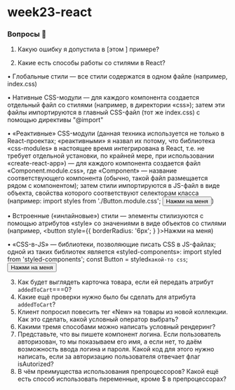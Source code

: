 # week23-react
### Вопросы 💎

1. Какую ошибку я допустила в [этом ] примере?
  
2. Какие есть способы работы со стилями в React?

• Глобальные стили — все стили содержатся в одном файле (например, index.css)

• Нативные CSS-модули — для каждого компонента создается отдельный файл со стилями (например, в директории «css»); затем эти файлы импортируются в главный CSS-файл (тот же index.css) с помощью директивы "@import"

• «Реактивные» CSS-модули (данная техника используется не только в React-проектах; «реактивными» я назвал их потому, что библиотека «css-modules» в настоящее время интегрирована в React, т.е. не требует отдельной установки, по крайней мере, при использовании «create-react-app») — для каждого компонента создается файл «Component.module.css», где «Component» — название соответствующего компонента (обычно, такой файл размещается рядом с компонентом); затем стили импортируются в JS-файл в виде объекта, свойства которого соответствуют селекторам класса (например: import styles from './Button.module.css'; <button style={styles.button}>Нажми на меня</button>)

• Встроенные («инлайновые») стили — элементы стилизуются с помощью атрибутов «style» со значениями в виде объектов со стилями (например, <button style={{ borderRadius: '6px'; } }>Нажми на меня</button>)

• «CSS-в-JS» — библиотеки, позволяющие писать CSS в JS-файлах; одной из таких библиотек является «styled-components»: import styled from 'styled-components'; const Button = styled`какой-то css`; <Button>Нажми на меня</Button>

3. Как будет выглядеть карточка товара, если ей передать атрибут `addedToCart`===0?
4. Какие ещё проверки нужно было бы сделать для атрибута `addedToCart`?
5. Клиент попросил повесить тег «New» на товары из новой коллекции. Как это сделать, какой условный оператор выбрать?
6. Какими тремя способами можно написать условный рендеринг? 
7. Представьте, что вы пишете компонент логина. Если пользователь авторизован, то мы показываем его имя, а если нет, то даём возможность ввода логина и пароля. Какой код для этого нужно написать, если за авторизацию пользователя отвечает флаг isAutorized?
8. В чём преимущества использования препроцессоров? Какой ещё есть способ использовать переменные, кроме $ в препроцессорах?